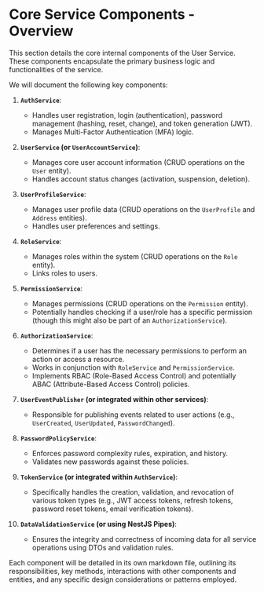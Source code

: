 # Core Service Components - Overview

This section details the core internal components of the User Service. These components encapsulate the primary business logic and functionalities of the service.

We will document the following key components:

1.  **`AuthService`**:
    *   Handles user registration, login (authentication), password management (hashing, reset, change), and token generation (JWT).
    *   Manages Multi-Factor Authentication (MFA) logic.

2.  **`UserService` (or `UserAccountService`)**:
    *   Manages core user account information (CRUD operations on the `User` entity).
    *   Handles account status changes (activation, suspension, deletion).

3.  **`UserProfileService`**:
    *   Manages user profile data (CRUD operations on the `UserProfile` and `Address` entities).
    *   Handles user preferences and settings.

4.  **`RoleService`**:
    *   Manages roles within the system (CRUD operations on the `Role` entity).
    *   Links roles to users.

5.  **`PermissionService`**:
    *   Manages permissions (CRUD operations on the `Permission` entity).
    *   Potentially handles checking if a user/role has a specific permission (though this might also be part of an `AuthorizationService`).

6.  **`AuthorizationService`**:
    *   Determines if a user has the necessary permissions to perform an action or access a resource.
    *   Works in conjunction with `RoleService` and `PermissionService`.
    *   Implements RBAC (Role-Based Access Control) and potentially ABAC (Attribute-Based Access Control) policies.

7.  **`UserEventPublisher` (or integrated within other services)**:
    *   Responsible for publishing events related to user actions (e.g., `UserCreated`, `UserUpdated`, `PasswordChanged`).

8.  **`PasswordPolicyService`**:
    *   Enforces password complexity rules, expiration, and history.
    *   Validates new passwords against these policies.

9.  **`TokenService` (or integrated within `AuthService`)**:
    *   Specifically handles the creation, validation, and revocation of various token types (e.g., JWT access tokens, refresh tokens, password reset tokens, email verification tokens).

10. **`DataValidationService` (or using NestJS Pipes)**:
    *   Ensures the integrity and correctness of incoming data for all service operations using DTOs and validation rules.

Each component will be detailed in its own markdown file, outlining its responsibilities, key methods, interactions with other components and entities, and any specific design considerations or patterns employed.
